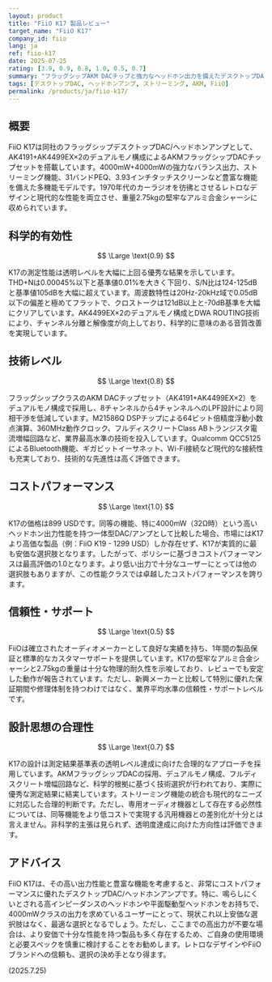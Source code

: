 ```yaml
---
layout: product
title: "FiiO K17 製品レビュー"
target_name: "FiiO K17"
company_id: fiio
lang: ja
ref: fiio-k17
date: 2025-07-25
rating: [3.9, 0.9, 0.8, 1.0, 0.5, 0.7]
summary: "フラッグシップAKM DACチップと強力なヘッドホン出力を備えたデスクトップDAC/アンプ。優れた測定性能と、その性能クラスにおける卓越したコストパフォーマンスを両立している。"
tags: [デスクトップDAC, ヘッドホンアンプ, ストリーミング, AKM, FiiO]
permalink: /products/ja/fiio-k17/
---
```


## 概要

FiiO K17は同社のフラッグシップデスクトップDAC/ヘッドホンアンプとして、AK4191+AK4499EX×2のデュアルモノ構成によるAKMフラッグシップDACチップセットを搭載しています。4000mW+4000mWの強力なバランス出力、ストリーミング機能、31バンドPEQ、3.93インチタッチスクリーンなど豊富な機能を備えた多機能モデルです。1970年代のカーラジオを彷彿とさせるレトロなデザインと現代的な性能を両立させ、重量2.75kgの堅牢なアルミ合金シャーシに収められています。

## 科学的有効性

$$ \Large \text{0.9} $$

K17の測定性能は透明レベルを大幅に上回る優秀な結果を示しています。THD+Nは0.00045%以下と基準値0.01%を大きく下回り、S/N比は124-125dBと基準値105dBを大幅に超えています。周波数特性は20Hz-20kHz域で0.05dB以下の偏差と極めてフラットで、クロストークは121dB以上と-70dB基準を大幅にクリアしています。AK4499EX×2のデュアルモノ構成とDWA ROUTING技術により、チャンネル分離と解像度が向上しており、科学的に意味のある音質改善を実現しています。

## 技術レベル

$$ \Large \text{0.8} $$

フラッグシップクラスのAKM DACチップセット（AK4191+AK4499EX×2）をデュアルモノ構成で採用し、8チャンネルから4チャンネルへのLPF設計により同相干渉を低減しています。M21586Q DSPチップによる64ビット倍精度浮動小数点演算、360MHz動作クロック、フルディスクリートClass ABトランジスタ電流増幅回路など、業界最高水準の技術を投入しています。Qualcomm QCC5125によるBluetooth機能、ギガビットイーサネット、Wi-Fi接続など現代的な接続性も充実しており、技術的な先進性は高く評価できます。

## コストパフォーマンス

$$ \Large \text{1.0} $$

K17の価格は899 USDです。同等の機能、特に4000mW（32Ω時）という高いヘッドホン出力性能を持つ一体型DAC/アンプとして比較した場合、市場にはK17より高価な製品（例：FiiO K19 - 1299 USD）しか存在せず、K17が実質的に最も安価な選択肢となります。したがって、ポリシーに基づきコストパフォーマンスは最高評価の1.0となります。より低い出力で十分なユーザーにとっては他の選択肢もありますが、この性能クラスでは卓越したコストパフォーマンスを誇ります。

## 信頼性・サポート

$$ \Large \text{0.5} $$

FiiOは確立されたオーディオメーカーとして良好な実績を持ち、1年間の製品保証と標準的なカスタマーサポートを提供しています。K17の堅牢なアルミ合金シャーシと2.75kgの重量は十分な物理的耐久性を示唆しており、レビューでも安定した動作が報告されています。ただし、新興メーカーと比較して特別に優れた保証期間や修理体制を持つわけではなく、業界平均水準の信頼性・サポートレベルです。

## 設計思想の合理性

$$ \Large \text{0.7} $$

K17の設計は測定結果基準表の透明レベル達成に向けた合理的なアプローチを採用しています。AKMフラッグシップDACの採用、デュアルモノ構成、フルディスクリート増幅回路など、科学的根拠に基づく技術選択が行われており、実際に優秀な測定結果に結実しています。ストリーミング機能の統合も現代的なニーズに対応した合理的判断です。ただし、専用オーディオ機器として存在する必然性については、同等機能をより低コストで実現する汎用機器との差別化が十分とは言えません。非科学的主張は見られず、透明度達成に向けた方向性は評価できます。

## アドバイス

FiiO K17は、その高い出力性能と豊富な機能を考慮すると、非常にコストパフォーマンスに優れたデスクトップDAC/ヘッドホンアンプです。特に、鳴らしにくいとされる高インピーダンスのヘッドホンや平面駆動型ヘッドホンをお持ちで、4000mWクラスの出力を求めているユーザーにとって、現状これ以上安価な選択肢はなく、最適な選択となるでしょう。ただし、ここまでの高出力が不要な場合は、より安価で十分な性能を持つ製品も多く存在するため、ご自身の使用環境と必要スペックを慎重に検討することをお勧めします。レトロなデザインやFiiOブランドへの信頼も、選択の決め手となり得ます。

(2025.7.25)
